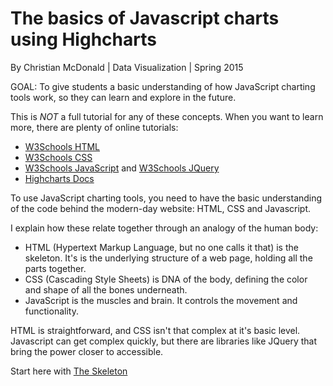 # The basics of Javascript charts using Highcharts

By Christian McDonald | Data Visualization | Spring 2015

GOAL: To give students a basic understanding of how JavaScript charting tools work, so they can learn and explore in the future.

This is *NOT* a full tutorial for any of these concepts. When you want to learn more, there are plenty of online tutorials:

* [W3Schools HTML](http://www.w3schools.com/html/default.asp)
* [W3Schools CSS](http://www.w3schools.com/css/default.asp)
* [W3Schools JavaScript](http://www.w3schools.com/js/default.asp) and [W3Schools JQuery](http://www.w3schools.com/jquery/default.asp)
* [Highcharts Docs](http://www.highcharts.com/docs)

To use JavaScript charting tools, you need to have the basic understanding of the code behind the modern-day website: HTML, CSS and Javascript.

I explain how these relate together through an analogy of the human body:

* HTML (Hypertext Markup Language, but no one calls it that) is the skeleton. It's is the underlying structure of a web page, holding all the parts together.
* CSS (Cascading Style Sheets) is DNA of the body, defining the color and shape of all the bones underneath.
* JavaScript is the muscles and brain. It controls the movement and functionality.

HTML is straightforward, and CSS isn't that complex at it's basic level. Javascript can get complex quickly, but there are libraries like JQuery that bring the power closer to accessible.

Start here with [The Skeleton](01_html.md)